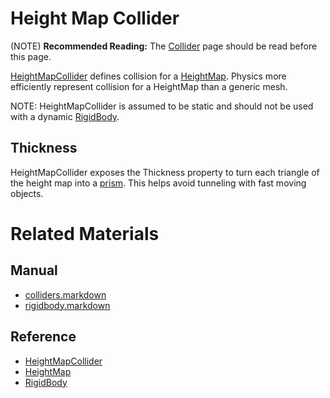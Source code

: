 # Height Map Collider
(NOTE) **Recommended Reading:** The [Collider](https://plasmaengine.github.io/PlasmaDocs/Manual/physics/colliders.markdown) page should be read before this page.

[HeightMapCollider](https://github.com/PlasmaEngine/PlasmaDocs/tree/master/docs/C%2B%2B/code_reference/class_reference/heightmapcollider.markdown) defines collision for a [HeightMap](https://github.com/PlasmaEngine/PlasmaDocs/tree/master/docs/C%2B%2B/code_reference/class_reference/heightmap.markdown). Physics more efficiently represent collision for a HeightMap than a generic mesh.

NOTE: HeightMapCollider is assumed to be static and should not be used with a dynamic [RigidBody](https://plasmaengine.github.io/PlasmaDocs/Manual/physics/colliders/rigidbody.markdown).

## Thickness
HeightMapCollider exposes the Thickness  property to turn each triangle of the height map into a [prism](https://en.wikipedia.org/wiki/Triangular_prism ). This helps avoid tunneling with fast moving objects.

# Related Materials
## Manual
 - [colliders.markdown](https://plasmaengine.github.io/PlasmaDocs/Manual/physics/colliders.markdown)
 - [rigidbody.markdown](https://plasmaengine.github.io/PlasmaDocs/Manual/physics/colliders/rigidbody.markdown)

## Reference
 - [HeightMapCollider](https://github.com/PlasmaEngine/PlasmaDocs/tree/master/docs/C%2B%2B/code_reference/class_reference/heightmapcollider.markdown)
 - [HeightMap](https://github.com/PlasmaEngine/PlasmaDocs/tree/master/docs/C%2B%2B/code_reference/class_reference/heightmap.markdown)
 - [RigidBody](https://github.com/PlasmaEngine/PlasmaDocs/tree/master/docs/C%2B%2B/code_reference/class_reference/rigidbody.markdown) 

 